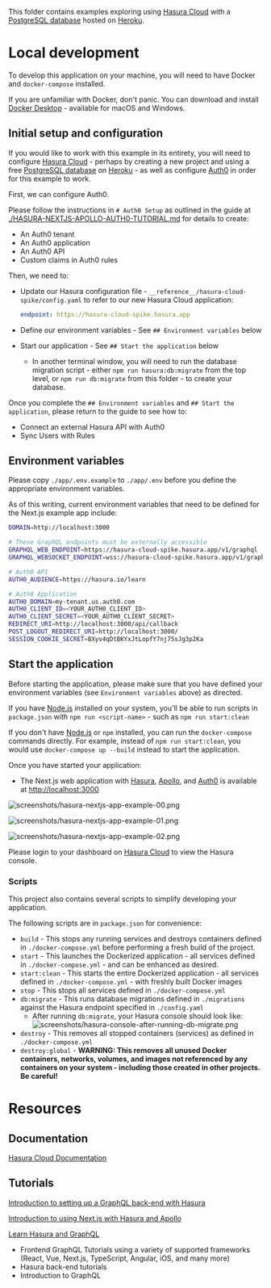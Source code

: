 This folder contains examples exploring using [Hasura Cloud](https://hasura.io/cloud/) with a [PostgreSQL database](https://www.heroku.com/postgres) hosted on [Heroku](https://www.heroku.com/postgres).

# Local development

To develop this application on your machine, you will need to have Docker and `docker-compose` installed.

If you are unfamiliar with Docker, don't panic. You can download and install [Docker Desktop](https://www.docker.com/products/docker-desktop) - available for macOS and Windows.

## Initial setup and configuration

If you would like to work with this example in its entirety, you will need to configure [Hasura Cloud](https://hasura.io/cloud/) - perhaps by creating a new project and using a free [PostgreSQL database](https://www.heroku.com/postgres) on [Heroku](https://www.heroku.com/postgres) - as well as configure [Auth0](https://auth0.com) in order for this example to work.

First, we can configure Auth0.

Please follow the instructions in `# Auth0 Setup` as outlined in the guide at [./HASURA-NEXTJS-APOLLO-AUTH0-TUTORIAL.md](./HASURA-NEXTJS-APOLLO-AUTH0-TUTORIAL.md) for details to create:

- An Auth0 tenant
- An Auth0 application
- An Auth0 API
- Custom claims in Auth0 rules

Then, we need to:

- Update our Hasura configuration file - `__reference__/hasura-cloud-spike/config.yaml` to refer to our new Hasura Cloud application:

  ```yml
  endpoint: https://hasura-cloud-spike.hasura.app
  ```

- Define our environment variables - See `## Environment variables` below
- Start our application - See `## Start the application` below

  - In another terminal window, you will need to run the database migration script - either `npm run hasura:db:migrate` from the top level, or `npm run db:migrate` from this folder - to create your database.

Once you complete the `## Environment variables` and `## Start the application`, please return to the guide to see how to:

- Connect an external Hasura API with Auth0
- Sync Users with Rules

## Environment variables

Please copy `./app/.env.example` to `./app/.env` before you define the appropriate environment variables.

As of this writing, current environment variables that need to be defined for the Next.js example app include:

```sh
DOMAIN=http://localhost:3000

# These GraphQL endpoints must be externally accessible
GRAPHQL_WEB_ENDPOINT=https://hasura-cloud-spike.hasura.app/v1/graphql
GRAPHQL_WEBSOCKET_ENDPOINT=wss://hasura-cloud-spike.hasura.app/v1/graphql

# Auth0 API
AUTH0_AUDIENCE=https://hasura.io/learn

# Auth0 Application
AUTH0_DOMAIN=my-tenant.us.auth0.com
AUTH0_CLIENT_ID=<YOUR_AUTH0_CLIENT_ID>
AUTH0_CLIENT_SECRET=<YOUR_AUTH0_CLIENT_SECRET>
REDIRECT_URI=http://localhost:3000/api/callback
POST_LOGOUT_REDIRECT_URI=http://localhost:3000/
SESSION_COOKIE_SECRET=BXyv4qDtBKYxJtLopfY7nj75sJg3p2Ka
```

## Start the application

Before starting the application, please make sure that you have defined your environment variables (see `Environment variables` above) as directed.

If you have [Node.js](https://nodejs.org/en/) installed on your system, you'll be able to run scripts in `package.json` with `npm run <script-name>` - such as `npm run start:clean`

If you don't have [Node.js](https://nodejs.org/en/) or `npm` installed, you can run the `docker-compose` commands directly. For example, instead of `npm run start:clean`, you would use `docker-compose up --build` instead to start the application.

Once you have started your application:

- The Next.js web application with [Hasura](https://hasura.io), [Apollo](https://www.apollographql.com), and [Auth0](https://auth0.com) is available at [http://localhost:3000](http://localhost:3000)

![__screenshots__/hasura-nextjs-app-example-00.png](__screenshots__/hasura-nextjs-app-example-00.png)

![__screenshots__/hasura-nextjs-app-example-01.png](__screenshots__/hasura-nextjs-app-example-01.png)

![__screenshots__/hasura-nextjs-app-example-02.png](__screenshots__/hasura-nextjs-app-example-02.png)

Please login to your dashboard on [Hasura Cloud](https://hasura.io/cloud/) to view the Hasura console.

### Scripts

This project also contains several scripts to simplify developing your application.

The following scripts are in `package.json` for convenience:

- `build` - This stops any running services and destroys containers defined in `./docker-compose.yml` before performing a fresh build of the project.
- `start` - This launches the Dockerized application - all services defined in `./docker-compose.yml` - and can be enhanced as desired.
- `start:clean` - This starts the entire Dockerized application - all services defined in `./docker-compose.yml` - with freshly built Docker images
- `stop` - This stops all services defined in `./docker-compose.yml`
- `db:migrate` - This runs database migrations defined in `./migrations` against the Hasura endpoint specified in `./config.yaml`
  - After running `db:migrate`, your Hasura console should look like:
    ![__screenshots__/hasura-console-after-running-db-migrate.png](__screenshots__/hasura-console-after-running-db-migrate.png)
- `destroy` - This removes all stopped containers (services) as defined in `./docker-compose.yml`
- `destroy:global` - **WARNING: This removes all unused Docker containers, networks, volumes, and images not referenced by any containers on your system - including those created in other projects. Be careful!**

# Resources

## Documentation

[Hasura Cloud Documentation](https://hasura.io/docs/1.0/graphql/cloud/index.html)

## Tutorials

[Introduction to setting up a GraphQL back-end with Hasura](https://hasura.io/learn/graphql/hasura/introduction/)

[Introduction to using Next.js with Hasura and Apollo](https://hasura.io/learn/graphql/nextjs-fullstack-serverless/introduction/)

[Learn Hasura and GraphQL](https://hasura.io/learn/)

- Frontend GraphQL Tutorials using a variety of supported frameworks (React, Vue, Next.js, TypeScript, Angular, iOS, and many more)
- Hasura back-end tutorials
- Introduction to GraphQL
